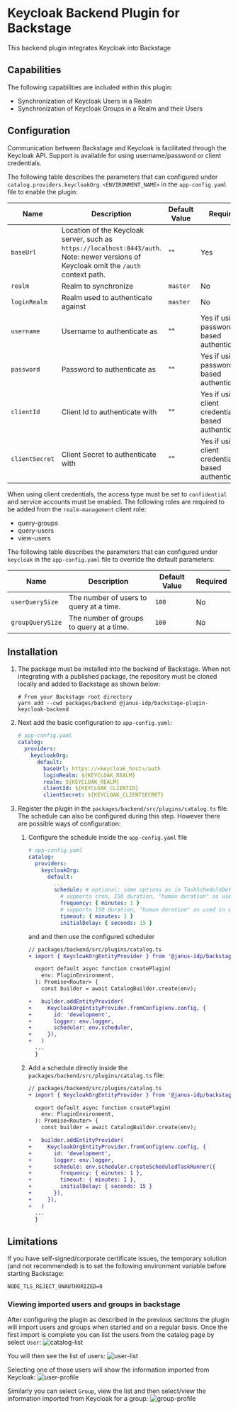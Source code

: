 # Keycloak Backend Plugin for Backstage

This backend plugin integrates Keycloak into Backstage

## Capabilities

The following capabilities are included within this plugin:

- Synchronization of Keycloak Users in a Realm
- Synchronization of Keycloak Groups in a Realm and their Users

## Configuration

Communication between Backstage and Keycloak is facilitated through the Keycloak API. Support is available for using username/password or client credentials.

The following table describes the parameters that can configured under `catalog.providers.keycloakOrg.<ENVIRONMENT_NAME>` in the `app-config.yaml` file to enable the plugin:

| Name           | Description                                                                                                                             | Default Value | Required                                             |
| -------------- | --------------------------------------------------------------------------------------------------------------------------------------- | ------------- | ---------------------------------------------------- |
| `baseUrl`      | Location of the Keycloak server, such as `https://localhost:8443/auth`. Note: newer versions of Keycloak omit the `/auth` context path. | ""            | Yes                                                  |
| `realm`        | Realm to synchronize                                                                                                                    | `master`      | No                                                   |
| `loginRealm`   | Realm used to authenticate against                                                                                                      | `master`      | No                                                   |
| `username`     | Username to authenticate as                                                                                                             | ""            | Yes if using password based authentication           |
| `password`     | Password to authenticate as                                                                                                             | ""            | Yes if using password based authentication           |
| `clientId`     | Client Id to authenticate with                                                                                                          | ""            | Yes if using client credentials based authentication |
| `clientSecret` | Client Secret to authenticate with                                                                                                      | ""            | Yes if using client credentials based authentication |

When using client credentials, the access type must be set to `confidential` and service accounts must be enabled. The following roles are required to be added from the `realm-management` client role:

- query-groups
- query-users
- view-users

The following table describes the parameters that can configured under `keycloak` in the `app-config.yaml` file to override the default parameters:

| Name             | Description                              | Default Value | Required |
| ---------------- | ---------------------------------------- | ------------- | -------- |
| `userQuerySize`  | The number of users to query at a time.  | `100`         | No       |
| `groupQuerySize` | The number of groups to query at a time. | `100`         | No       |

## Installation

1. The package must be installed into the backend of Backstage. When not integrating with a published package, the repository must be cloned locally and added to Backstage as shown below:

   ```shell
   # From your Backstage root directory
   yarn add --cwd packages/backend @janus-idp/backstage-plugin-keycloak-backend
   ```

2. Next add the basic configuration to `app-config.yaml`:

   ```yaml
   # app-config.yaml
   catalog:
     providers:
       keycloakOrg:
         default:
           baseUrl: https://<keycloak_host>/auth
           loginRealm: ${KEYCLOAK_REALM}
           realm: ${KEYCLOAK_REALM}
           clientId: ${KEYCLOAK_CLIENTID}
           clientSecret: ${KEYCLOAK_CLIENTSECRET}
   ```

3. Register the plugin in the `packages/backend/src/plugins/catalog.ts` file. The schedule can also be configured during this step. However there are possible ways of configuration:

   1. Configure the schedule inside the `app-config.yaml` file

      ```yaml
      # app-config.yaml
      catalog:
        providers:
          keycloakOrg:
            default:
              ...
              schedule: # optional; same options as in TaskScheduleDefinition
                # supports cron, ISO duration, "human duration" as used in code
                frequency: { minutes: 1 }
                # supports ISO duration, "human duration" as used in code
                timeout: { minutes: 1 }
                initialDelay: { seconds: 15 }
      ```

      and and then use the configured scheduler

      ```diff
      // packages/backend/src/plugins/catalog.ts
      + import { KeycloakOrgEntityProvider } from '@janus-idp/backstage-plugin-keycloak-backend';

        export default async function createPlugin(
          env: PluginEnvironment,
        ): Promise<Router> {
          const builder = await CatalogBuilder.create(env);

      +   builder.addEntityProvider(
      +     KeycloakOrgEntityProvider.fromConfig(env.config, {
      +       id: 'development',
      +       logger: env.logger,
      +       scheduler: env.scheduler,
      +     }),
      +   )
        ...
        }
      ```

   2. Add a schedule directly inside the `packages/backend/src/plugins/catalog.ts` file:

      ```diff
      // packages/backend/src/plugins/catalog.ts
      + import { KeycloakOrgEntityProvider } from '@janus-idp/backstage-plugin-keycloak-backend';

        export default async function createPlugin(
          env: PluginEnvironment,
        ): Promise<Router> {
          const builder = await CatalogBuilder.create(env);

      +   builder.addEntityProvider(
      +     KeycloakOrgEntityProvider.fromConfig(env.config, {
      +       id: 'development',
      +       logger: env.logger,
      +       schedule: env.scheduler.createScheduledTaskRunner({
      +         frequency: { minutes: 1 },
      +         timeout: { minutes: 1 },
      +         initialDelay: { seconds: 15 }
      +       }),
      +     }),
      +   )
        ...
        }
      ```

## Limitations

If you have self-signed/corporate certificate issues, the temporary solution (and not recommended) is to set the following environment variable before starting Backstage:

`NODE_TLS_REJECT_UNAUTHORIZED=0`

### Viewing imported users and groups in backstage

After configuring the plugin as described in the previous sections the plugin
will import users and groups when started and on a regular basis. Once
the first import is complete you can list the users from the catalog page
by select `User`:
![catalog-list](./images/users.jpg)

You will then see the list of users:
![user-list](./images/user-list.jpg)

Selecting one of those users will show the information imported from Keycloak:
![user-profile](./images/user2.jpg)

Similarly you can select `Group`, view the list and then select/view the information imported from
Keycloak for a group:
![group-profile](./images/group1.jpg)

